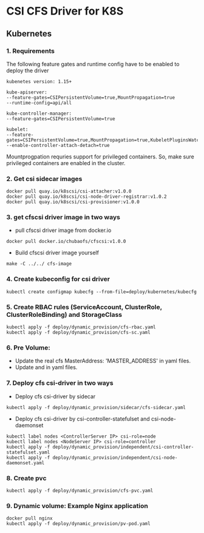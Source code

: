 # CSI CFS Driver for K8S

## Kubernetes
### 1. Requirements

The following feature gates and runtime config have to be enabled to deploy the driver

```
kubenetes version: 1.15+

kube-apiserver:
--feature-gates=CSIPersistentVolume=true,MountPropagation=true
--runtime-config=api/all

kube-controller-manager:
--feature-gates=CSIPersistentVolume=true

kubelet:
--feature-gates=CSIPersistentVolume=true,MountPropagation=true,KubeletPluginsWatcher=true
--enable-controller-attach-detach=true
```

Mountprogpation requries support for privileged containers. So, make sure privileged containers are enabled in the cluster.

### 2. Get csi sidecar images

```
docker pull quay.io/k8scsi/csi-attacher:v1.0.0
docker pull quay.io/k8scsi/csi-node-driver-registrar:v1.0.2
docker pull quay.io/k8scsi/csi-provisioner:v1.0.0
```

### 3. get cfscsi driver image in two ways

* pull cfscsi driver image from docker.io

```docker pull docker.io/chubaofs/cfscsi:v1.0.0```

* Build cfscsi driver image yourself

```
make -C ../../ cfs-image  
```

### 4. Create kubeconfig for csi driver

```kubectl create configmap kubecfg --from-file=deploy/kubernetes/kubecfg```

### 5. Create RBAC rules (ServiceAccount, ClusterRole, ClusterRoleBinding) and StorageClass
```
kubectl apply -f deploy/dynamic_provision/cfs-rbac.yaml
kubectl apply -f deploy/dynamic_provision/cfs-sc.yaml
```
### 6. Pre Volume:

* Update the real cfs MasterAddress: 'MASTER_ADDRESS' in yaml files.
* Update <ControllerServer IP> and <NodeServer IP> in yaml files.

### 7. Deploy cfs csi-driver in two ways

* Deploy cfs csi-driver by sidecar
```
kubectl apply -f deploy/dynamic_provision/sidecar/cfs-sidecar.yaml
```

* Deploy cfs csi-driver by csi-controller-statefulset and csi-node-daemonset
```
kubectl label nodes <ControllerServer IP> csi-role=node
kubectl label nodes <NodeServer IP> csi-role=controller
kubectl apply -f deploy/dynamic_provision/independent/csi-controller-statefulset.yaml
kubectl apply -f deploy/dynamic_provision/independent/csi-node-daemonset.yaml
```

### 8. Create pvc
```
kubectl apply -f deploy/dynamic_provision/cfs-pvc.yaml
```

### 9. Dynamic volume: Example Nginx application

```
docker pull nginx
kubectl apply -f deploy/dynamic_provision/pv-pod.yaml
```
